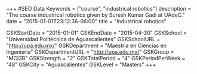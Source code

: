 +++
#SEO Data
Keywords = ["course", "industrical robotics"]
description = "The course industrical robotics given by Suresh Kumar Gadi at UAdeC."
date = "2015-01-01T23:12:36-06:00"
title = "Industrical robotics"

GSKStartDate = "2015-01-01"
GSKEndDate = "2015-04-30"
GSKSchool = "Universidad Politécnica de Aguascalientes"
GSKSchoolURL = "http://upa.edu.mx/"
GSKDepartment = "Maestria en Ciencias en Ingenieria"
GSKDepartmentURL = "http://upa.edu.mx/"
GSKGroup = "MCI3B"
GSKStrength = "2"
GSKTotalPeriod = "4"
GSKPeriodPerWeek = "48"
GSKCity = "Aguascalientes"
GSKLevel = "Masters"
+++